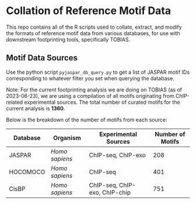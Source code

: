 # Collation of Reference Motif Data

This repo contains all of the R scripts used to collate, extract, and modify the formats of reference motif data from various databases, for use with downstream footprinting tools, specifically TOBIAS.

## Motif Data Sources

Use the python script `pyjaspar_db_query.py` to get a list of JASPAR motif IDs corresponding to whatever filter you set when querying the database.

Note: For the current footprinting analysis we are doing on TOBIAS (as of 2023-06-23), we are using a compilation of all motifs originating from ChIP-related experimental sources. The total number of curated motifs for the current analysis is **1360**. 

Below is the breakdown of the number of motifs from each source:

| Database | Organism | Experimental Sources | Number of Motifs |
|----------|----------|----------------------|----------------|
| JASPAR | *Homo sapiens* | ChIP-seq, ChIP-exo | 208 |
| HOCOMOCO | *Homo sapiens* | ChIP-seq | 401 |
| CisBP | *Homo sapiens* | ChIP-seq, ChIP-exo, ChIP-chip | 751 |

